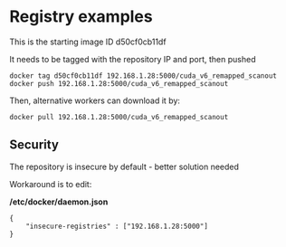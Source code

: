 # Registry examples

This is the starting image ID d50cf0cb11df

It needs to be tagged with the repository IP and port, then pushed

```
docker tag d50cf0cb11df 192.168.1.28:5000/cuda_v6_remapped_scanout
docker push 192.168.1.28:5000/cuda_v6_remapped_scanout
```

Then, alternative workers can download it by:

```
docker pull 192.168.1.28:5000/cuda_v6_remapped_scanout
```

## Security
The repository is insecure by default - better solution needed

Workaround is to edit:

**/etc/docker/daemon.json**
```
{
    "insecure-registries" : ["192.168.1.28:5000"]
}
```
